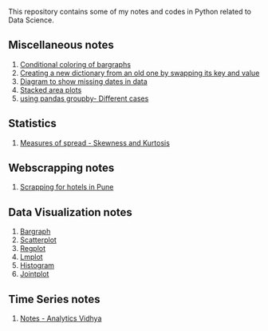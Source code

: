 This repository contains some of my notes and codes in Python related to Data Science.


## Miscellaneous notes
1. [Conditional coloring of bargraphs](https://nbviewer.jupyter.org/github/jeswingeorge/Python-DS-notes/blob/master/Miscellaneous/Conditional%20coloring%20of%20bargraphs.ipynb)
2. [Creating a new dictionary from an old one by swapping its key and value](https://nbviewer.jupyter.org/github/jeswingeorge/Python-DS-notes/blob/master/Miscellaneous/Creating%20a%20new%20dictionary%20from%20an%20old%20one%20by%20swapping%20its%20key%20and%20value.ipynb)
3. [Diagram to show missing dates in data](https://nbviewer.jupyter.org/github/jeswingeorge/Python-DS-notes/blob/master/Miscellaneous/Diagram%20to%20show%20missing%20dates%20in%20data.ipynb)
4. [Stacked area plots](https://nbviewer.jupyter.org/github/jeswingeorge/Python-DS-notes/blob/master/Miscellaneous/Stacked%20area%20plots.ipynb)
5. [using pandas groupby- Different cases](https://nbviewer.jupyter.org/github/jeswingeorge/Python-DS-notes/blob/master/Miscellaneous/using%20pandas%20groupby-%20Different%20cases.ipynb)

## Statistics

1. [Measures of spread - Skewness and Kurtosis]()



## Webscrapping notes
1. [Scrapping for hotels in Pune](https://nbviewer.jupyter.org/github/jeswingeorge/Python-DS-notes/blob/master/Web%20scrapping/1.web-scrapping-AV.ipynb)

## Data Visualization notes
1. [Bargraph](https://nbviewer.jupyter.org/github/jeswingeorge/Python-DS-notes/blob/master/Seaborn/1.%20Bargraph.ipynb)
2. [Scatterplot](https://nbviewer.jupyter.org/github/jeswingeorge/Python-DS-notes/blob/master/Seaborn/2.%20Scatterplot.ipynb)
3. [Regplot](https://nbviewer.jupyter.org/github/jeswingeorge/Python-DS-notes/blob/master/Seaborn/3.%20Regplot.ipynb)
4. [Lmplot](https://nbviewer.jupyter.org/github/jeswingeorge/Python-DS-notes/blob/master/Seaborn/4.%20lmplot.ipynb)
5. [Histogram](https://nbviewer.jupyter.org/github/jeswingeorge/Python-DS-notes/blob/master/Seaborn/5.%20Histogram.ipynb)
6. [Jointplot](https://nbviewer.jupyter.org/github/jeswingeorge/Python-DS-notes/blob/master/Seaborn/6.%20Jointplot.ipynb)


## Time Series notes
1. [Notes - Analytics Vidhya](https://nbviewer.jupyter.org/github/jeswingeorge/Python-DS-notes/blob/master/Time%20series/1.%20AV%20-%20Creating%20Time%20Series%20Forecast%20using%20Python.ipynb)
